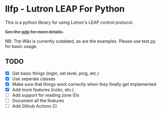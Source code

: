 # llfp - Lutron LEAP For Python

This is a python library for using Lutron's LEAP control protocol.

~~See the [wiki](https://github.com/LLFP/llfp/wiki) for more details.~~

NB: The Wiki is currently outdated, as are the examples. Please use test.py for basic usage.

## TODO

- [x] Get basic things (login, set level, ping, etc.)
- [x] Use seperate classes
- [x] Make sure that things work correctly when they finally get implemented
- [x] Add more features (color, etc.)
- [ ] Add support for reading zone IDs
- [ ] Document all the features
- [ ] Add Github Actions CI
